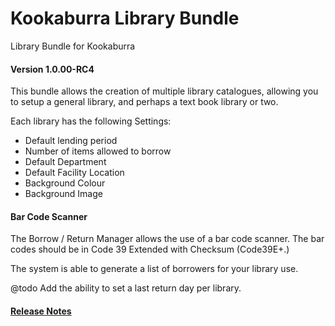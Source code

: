 # Kookaburra Library Bundle
Library Bundle for Kookaburra
#### Version 1.0.00-RC4

This bundle allows the creation of multiple library catalogues, allowing you to setup a general library, and perhaps a text book library or two.

Each library has the following Settings:
 * Default lending period
 * Number of items allowed to borrow
 * Default Department
 * Default Facility Location
 * Background Colour
 * Background Image

#### Bar Code Scanner 
The Borrow / Return Manager allows the use of a bar code scanner.  The bar codes should be in Code 39 Extended with Checksum (Code39E+.)

The system is able to generate a list of borrowers for your library use. 

@todo  Add the ability to set a last return day per library.

#### [Release Notes](ReleaseNotes.md)
